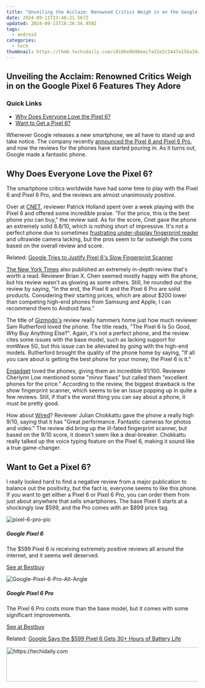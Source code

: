 ```yaml
---
title: "Unveiling the Acclaim: Renowned Critics Weigh in on the Google Pixel 6 Features They Adore"
date: 2024-09-11T23:48:21.567Z
updated: 2024-09-15T16:26:56.959Z
tags:
  - android
categories:
  - tech
thumbnail: https://thmb.techidaily.com/c8166e8b96eec7a32e2c5447a156a34a01b3ade6d8a5a024a318a811ffe0e892.jpg
---
```


## Unveiling the Acclaim: Renowned Critics Weigh in on the Google Pixel 6 Features They Adore

### Quick Links

* [Why Does Everyone Love the Pixel 6?](https://fox-boxes.techidaily.com/2024-approved-combine-audio-streams-into-powerpoint-flow/)
* [Want to Get a Pixel 6?](https://screen-mirror.techidaily.com/in-2024-recommended-best-applications-for-mirroring-your-honor-magic-5-lite-screen-drfone-by-drfone-android/)

 Whenever Google releases a new smartphone, we all have to stand up and take notice. The company recently [announced the Pixel 6 and Pixel 6 Pro](https://win11-tips.techidaily.com/unblocking-windows-upgrade-error-xc004f050-code/), and now the reviews for the phones have started pouring in. As it turns out, Google made a fantastic phone.

##  Why Does Everyone Love the Pixel 6?

 The smartphone critics worldwide have had some time to play with the Pixel 6 and Pixel 6 Pro, and the reviews are almost unanimously positive.

 Over at [CNET](https://www.cnet.com/tech/mobile/google-pixel-6-review-i-cant-think-of-a-better-phone-to-recommend/), reviewer Patrick Holland spent over a week playing with the Pixel 6 and offered some incredible praise. "For the price, this is the best phone you can buy," the review said. As for the score, Cnet gave the phone an extremely solid 8.8/10, which is nothing short of impressive. It's not a perfect phone due to sometimes [frustrating under-display fingerprint reader](https://tiktok-video-recordings.techidaily.com/updated-expert-strategies-for-keeping-tiktok-videos-available/) and ultrawide camera lacking, but the pros seem to far outweigh the cons based on the overall review and score.

Related: [Google Tries to Justify Pixel 6's Slow Fingerprint Scanner](https://tiktok-video-recordings.techidaily.com/updated-expert-strategies-for-keeping-tiktok-videos-available/) 

[The New York Times](https://www.nytimes.com/2021/10/25/technology/personaltech/google-pixel-6-review.html) also published an extremely in-depth review that's worth a read. Reviewer Brian X. Chen seemed mostly happy with the phone, but his review wasn't as glowing as some others. Still, he rounded out the review by saying, "In the end, the Pixel 6 and the Pixel 6 Pro are solid products. Considering their starting prices, which are about $200 lower than competing high-end phones from Samsung and Apple, I can recommend them to Android fans."

 The title of [Gizmodo's](https://gizmodo.com/the-pixel-6-is-so-good-why-buy-anything-else-1847927331) review really hammers home just how much reviewer Sam Rutherford loved the phone. The title reads, "The Pixel 6 Is So Good, Why Buy Anything Else?". Again, it's not a perfect phone, and the review cites some issues with the base model, such as lacking support for mmWave 5G, but this issue can be alleviated by going with the high-end models. Rutherford brought the quality of the phone home by saying, "If all you care about is getting the best phone for your money, the Pixel 6 is it."

[Engadget](https://www.engadget.com/google-pixel-6-and-pixel-6-pro-review-specs-camera-samples-battery-test-160014200.html) loved the phones, giving them an incredible 91/100\. Reviewer Cherlynn Low mentioned some "minor flaws" but called them "excellent phones for the price." According to the review, the biggest drawback is the show fingerprint scanner, which seems to be an issue popping up in quite a few reviews. Still, if that's the worst thing you can say about a phone, it must be pretty good.

 How about [Wired](https://www.wired.com/review/google-pixel-6-and-pixel-6-pro/)? Reviewer Julian Chokkattu gave the phone a really high 9/10, saying that it has "Great performance. Fantastic cameras for photos and video." The review did bring up the ill-fated fingerprint scanner, but based on the 9/10 score, it doesn't seem like a deal-breaker. Chokkattu really talked up the voice typing feature on the Pixel 6, making it sound like a true game-changer.

##  Want to Get a Pixel 6?

 I really looked hard to find a negative review from a major publication to balance out the positivity, but the fact is, everyone seems to like this phone. If you want to get either a Pixel 6 or Pixel 6 Pro, you can order them from just about anywhere that sells smartphones. The base Pixel 6 starts at a shockingly low $599, and the Pro comes with an $899 price tag.

![pixel-6-pro-pic](https://static1.howtogeekimages.com/wordpress/wp-content/uploads/2023/06/pixel-6-pro-pic.png) 

#####  Google Pixel 6

The $599 Pixel 6 is receiving extremely positive reviews all around the internet, and it seems well deserved.

[See at Bestbuy](https://shop-links.co/link/?exclusive=1&publisher_slug=itechdaily19598&url=https%3A%2F%2Fwww.bestbuy.com%2Fsite%2Fgoogle-pixel-6-128gb-unlocked-sorta-seafoam%2F6483641.p%3FskuId%3D6483641%2522target%253D%2522_blank) 

![Google-Pixel-6-Pro-Alt-Angle](https://static1.howtogeekimages.com/wordpress/wp-content/uploads/2023/06/google-pixel-6-pro-alt-angle.jpg) 

#####  Google Pixel 6 Pro

The Pixel 6 Pro costs more than the base model, but it comes with some significant improvements.

[See at Bestbuy](https://shop-links.co/link/?exclusive=1&publisher_slug=itechdaily19598&url=https%3A%2F%2Fwww.bestbuy.com%2Fsite%2Fgoogle-pixel-6-pro-128gb-unlocked-stormy-black%2F6483636.p%3FskuId%3D6483636%2522target%253D%2522_blank) 

Related: [Google Says the $599 Pixel 6 Gets 30+ Hours of Battery Life](https://win11-tips.techidaily.com/unblocking-windows-upgrade-error-xc004f050-code/)

<ins class="adsbygoogle"
     style="display:block"
     data-ad-format="autorelaxed"
     data-ad-client="ca-pub-7571918770474297"
     data-ad-slot="1223367746"></ins>

<ins class="adsbygoogle"
     style="display:block"
     data-ad-client="ca-pub-7571918770474297"
     data-ad-slot="8358498916"
     data-ad-format="auto"
     data-full-width-responsive="true"></ins>



<!-- affiliate ads begin -->
<a href="https://appsumo.8odi.net/c/5597632/2137394/7443" target="_top" id="2137394">
  <img src="//a.impactradius-go.com/display-ad/7443-2137394" border="0" alt="https://techidaily.com" width="600" height="90"/>
</a>
<img height="0" width="0" src="https://appsumo.8odi.net/i/5597632/2137394/7443" style="position:absolute;visibility:hidden;" border="0" />
<!-- affiliate ads end -->

